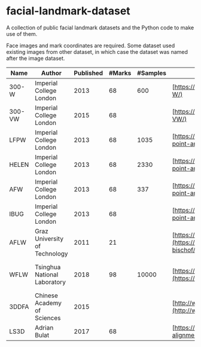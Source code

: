 # facial-landmark-dataset
A collection of public facial landmark datasets and the Python code to make use of them.

Face images and mark coordinates are required. Some dataset used existing images from other dataset, in which case the dataset was named after the image dataset.

| Name   | Author                        | Published | #Marks | #Samples | URL                                                                                                     | Note                             |
| ------ | ----------------------------- | --------- | ------ | -------- | ------------------------------------------------------------------------------------------------------- | -------------------------------- |
| 300-W  | Imperial College London       | 2013      | 68     | 600      | [https://ibug.doc.ic.ac.uk/](https://ibug.doc.ic.ac.uk/resources/300-W/)                                |                                  |
| 300-VW | Imperial College London       | 2015      | 68     |          | [https://ibug.doc.ic.ac.uk/](https://ibug.doc.ic.ac.uk/resources/300-VW/)                               |                                  |
| LFPW   | Imperial College London       | 2013      | 68     | 1035     | [https://ibug.doc.ic.ac.uk/](https://ibug.doc.ic.ac.uk/resources/facial-point-annotations/)             |                                  |
| HELEN  | Imperial College London       | 2013      | 68     | 2330     | [https://ibug.doc.ic.ac.uk/](https://ibug.doc.ic.ac.uk/resources/facial-point-annotations/)             |                                  |
| AFW    | Imperial College London       | 2013      | 68     | 337      | [https://ibug.doc.ic.ac.uk/](https://ibug.doc.ic.ac.uk/resources/facial-point-annotations/)             |                                  |
| IBUG   | Imperial College London       | 2013      | 68     |          | [https://ibug.doc.ic.ac.uk/](https://ibug.doc.ic.ac.uk/resources/facial-point-annotations/)             |                                  |
| AFLW   | Graz University of Technology | 2011      | 21     |          | [https://www.tugraz.at/](https://www.tugraz.at/institute/icg/research/team-bischof/lrs/downloads/aflw/) |                                  |
| WFLW   | Tsinghua National Laboratory  | 2018      | 98     | 10000    | [https://wywu.github.io/](https://wywu.github.io/projects/LAB/WFLW.html)                                | fully manual annotated landmarks |
| 3DDFA  | Chinese Academy of Sciences   | 2015      |        |          | [http://www.cbsr.ia.ac.cn/](http://www.cbsr.ia.ac.cn/users/xiangyuzhu/projects/3DDFA/main.htm)          |                                  |
| LS3D   | Adrian Bulat                  | 2017      | 68     |          | [https://www.adrianbulat.com/](https://www.adrianbulat.com/face-alignment)                              |                                  |
